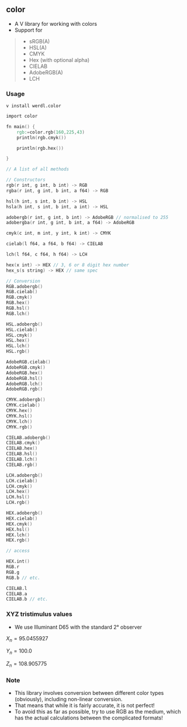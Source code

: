 ## color
- A V library for working with colors
- Support for
> - sRGB(A)
> - HSL(A)
> - CMYK
> - Hex (with optional alpha)
> - CIELAB
> - AdobeRGB(A)
> - LCH
### Usage
`v install werdl.color`

```v
import color 

fn main() {
    rgb:=color.rgb(160,225,43)
    println(rgb.cmyk())

    println(rgb.hex())

}
```
```v
// A list of all methods

// Constructors
rgb(r int, g int, b int) -> RGB
rgba(r int, g int, b int, a f64) -> RGB

hsl(h int, s int, b int) -> HSL
hsla(h int, s int, b int, a int) -> HSL

adobergb(r int, g int, b int) -> AdobeRGB // normalised to 255
adobergba(r int, g int, b int, a f64) -> AdobeRGB

cmyk(c int, m int, y int, k int) -> CMYK

cielab(l f64, a f64, b f64) -> CIELAB

lch(l f64, c f64, h f64) -> LCH

hex(x int) -> HEX // 3, 6 or 8 digit hex number
hex_s(s string) -> HEX // same spec

// Conversion
RGB.adobergb()
RGB.cielab()
RGB.cmyk()
RGB.hex()
RGB.hsl()
RGB.lch()

HSL.adobergb()
HSL.cielab()
HSL.cmyk()
HSL.hex()
HSL.lch()
HSL.rgb()

AdobeRGB.cielab()
AdobeRGB.cmyk()
AdobeRGB.hex()
AdobeRGB.hsl()
AdobeRGB.lch()
AdobeRGB.rgb()

CMYK.adobergb()
CMYK.cielab()
CMYK.hex()
CMYK.hsl()
CMYK.lch()
CMYK.rgb()

CIELAB.adobergb()
CIELAB.cmyk()
CIELAB.hex()
CIELAB.hsl()
CIELAB.lch()
CIELAB.rgb()

LCH.adobergb()
LCH.cielab()
LCH.cmyk()
LCH.hex()
LCH.hsl()
LCH.rgb()

HEX.adobergb()
HEX.cielab()
HEX.cmyk()
HEX.hsl()
HEX.lch()
HEX.rgb()

// access

HEX.int()
RGB.r
RGB.g
RGB.b // etc.

CIELAB.l
CIELAB.a
CIELAB.b // etc.
```
### XYZ tristimulus values
- We use Illuminant D65 with the standard 2° observer

$X_n=95.0455927$

$Y_n=100.0$

$Z_n=108.905775$
### Note
- This library involves conversion between different color types (obviously), including non-linear conversion.
- That means that while it is fairly accurate, it is not perfect!
- To avoid this as far as possible, try to use RGB as the medium, which has the actual calculations between the complicated formats!
